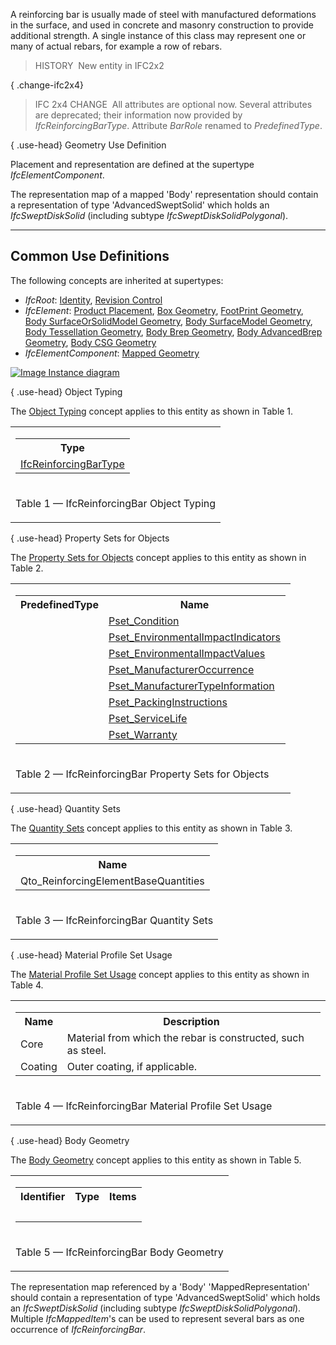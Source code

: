 ﻿A reinforcing bar is usually made of steel with manufactured deformations in the surface, and used in concrete and masonry construction to provide additional strength. A single instance of this class may represent one or many of actual rebars, for example a row of rebars.

> HISTORY&nbsp; New entity in IFC2x2

{ .change-ifc2x4}
> IFC 2x4 CHANGE&nbsp; All attributes are optional now. Several attributes are deprecated; their information now provided by _IfcReinforcingBarType_. Attribute _BarRole_ renamed to _PredefinedType_.

{ .use-head}
Geometry Use Definition

Placement and representation are defined at the supertype _IfcElementComponent_.

The representation map of a mapped 'Body' representation should contain a representation of type 'AdvancedSweptSolid' which holds an _IfcSweptDiskSolid_ (including subtype _IfcSweptDiskSolidPolygonal_).

___
## Common Use Definitions
The following concepts are inherited at supertypes:

* _IfcRoot_: [Identity](../../templates/identity.htm), [Revision Control](../../templates/revision-control.htm)
* _IfcElement_: [Product Placement](../../templates/product-placement.htm), [Box Geometry](../../templates/box-geometry.htm), [FootPrint Geometry](../../templates/footprint-geometry.htm), [Body SurfaceOrSolidModel Geometry](../../templates/body-surfaceorsolidmodel-geometry.htm), [Body SurfaceModel Geometry](../../templates/body-surfacemodel-geometry.htm), [Body Tessellation Geometry](../../templates/body-tessellation-geometry.htm), [Body Brep Geometry](../../templates/body-brep-geometry.htm), [Body AdvancedBrep Geometry](../../templates/body-advancedbrep-geometry.htm), [Body CSG Geometry](../../templates/body-csg-geometry.htm)
* _IfcElementComponent_: [Mapped Geometry](../../templates/mapped-geometry.htm)

[![Image](../../../img/diagram.png)&nbsp;Instance diagram](../../../annex/annex-d/common-use-definitions/ifcreinforcingbar.htm)

{ .use-head}
Object Typing

The [Object Typing](../../templates/object-typing.htm) concept applies to this entity as shown in Table 1.

<table>
<tr><td>
<table class="gridtable">
<tr><th><b>Type</b></th></tr>
<tr><td><a href="../../ifcstructuralelementsdomain/lexical/ifcreinforcingbartype.htm">IfcReinforcingBarType</a></td></tr>
</table>
</td></tr>
<tr><td><p class="table">Table 1 &mdash; IfcReinforcingBar Object Typing</p></td></tr></table>

  
  
{ .use-head}
Property Sets for Objects

The [Property Sets for Objects](../../templates/property-sets-for-objects.htm) concept applies to this entity as shown in Table 2.

<table>
<tr><td>
<table class="gridtable">
<tr><th><b>PredefinedType</b></th><th><b>Name</b></th></tr>
<tr><td>&nbsp;</td><td><a href="../../psd/ifcsharedfacilitieselements/Pset_Condition.xml">Pset_Condition</a></td></tr>
<tr><td>&nbsp;</td><td><a href="../../psd/ifcproductextension/Pset_EnvironmentalImpactIndicators.xml">Pset_EnvironmentalImpactIndicators</a></td></tr>
<tr><td>&nbsp;</td><td><a href="../../psd/ifcproductextension/Pset_EnvironmentalImpactValues.xml">Pset_EnvironmentalImpactValues</a></td></tr>
<tr><td>&nbsp;</td><td><a href="../../psd/ifcsharedfacilitieselements/Pset_ManufacturerOccurrence.xml">Pset_ManufacturerOccurrence</a></td></tr>
<tr><td>&nbsp;</td><td><a href="../../psd/ifcsharedfacilitieselements/Pset_ManufacturerTypeInformation.xml">Pset_ManufacturerTypeInformation</a></td></tr>
<tr><td>&nbsp;</td><td><a href="../../psd/ifcsharedmgmtelements/Pset_PackingInstructions.xml">Pset_PackingInstructions</a></td></tr>
<tr><td>&nbsp;</td><td><a href="../../psd/ifcsharedfacilitieselements/Pset_ServiceLife.xml">Pset_ServiceLife</a></td></tr>
<tr><td>&nbsp;</td><td><a href="../../psd/ifcsharedfacilitieselements/Pset_Warranty.xml">Pset_Warranty</a></td></tr>
</table>
</td></tr>
<tr><td><p class="table">Table 2 &mdash; IfcReinforcingBar Property Sets for Objects</p></td></tr></table>

  
  
{ .use-head}
Quantity Sets

The [Quantity Sets](../../templates/quantity-sets.htm) concept applies to this entity as shown in Table 3.

<table>
<tr><td>
<table class="gridtable">
<tr><th><b>Name</b></th></tr>
<tr><td>Qto_ReinforcingElementBaseQuantities</td></tr>
</table>
</td></tr>
<tr><td><p class="table">Table 3 &mdash; IfcReinforcingBar Quantity Sets</p></td></tr></table>

  
  
{ .use-head}
Material Profile Set Usage

The [Material Profile Set Usage](../../templates/material-profile-set-usage.htm) concept applies to this entity as shown in Table 4.

<table>
<tr><td>
<table class="gridtable">
<tr><th><b>Name</b></th><th><b>Description</b></th></tr>
<tr><td>Core</td><td>Material from which the rebar is constructed, such as steel.</td></tr>
<tr><td>Coating</td><td>Outer coating, if applicable.</td></tr>
</table>
</td></tr>
<tr><td><p class="table">Table 4 &mdash; IfcReinforcingBar Material Profile Set Usage</p></td></tr></table>

  
  
{ .use-head}
Body Geometry

The [Body Geometry](../../templates/body-geometry.htm) concept applies to this entity as shown in Table 5.

<table>
<tr><td>
<table class="gridtable">
<tr><th><b>Identifier</b></th><th><b>Type</b></th><th><b>Items</b></th></tr>
<tr><td>&nbsp;</td><td>&nbsp;</td><td>&nbsp;</td></tr>
</table>
</td></tr>
<tr><td><p class="table">Table 5 &mdash; IfcReinforcingBar Body Geometry</p></td></tr></table>

The representation map referenced by a 'Body' 'MappedRepresentation' should contain a representation of type 'AdvancedSweptSolid' which holds an _IfcSweptDiskSolid_ (including subtype _IfcSweptDiskSolidPolygonal_). Multiple _IfcMappedItem_'s can be used to represent several bars as one occurrence of _IfcReinforcingBar_.